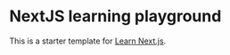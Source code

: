 # NextJS learning playground

This is a starter template for [Learn Next.js](https://nextjs.org/learn).
